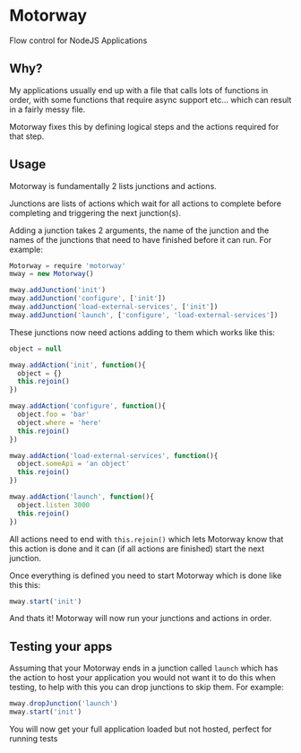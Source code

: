 # Motorway

Flow control for NodeJS Applications

## Why?

My applications usually end up with a file that calls lots of functions in order, with some functions that require async support etc... which can result in a fairly messy file.

Motorway fixes this by defining logical steps and the actions required for that step.

## Usage

Motorway is fundamentally 2 lists junctions and actions.

Junctions are lists of actions which wait for all actions to complete before completing and triggering the next junction(s).

Adding a junction takes 2 arguments, the name of the junction and the names of the junctions that need to have finished before it can run. For example:

```javascript
Motorway = require 'motorway'
mway = new Motorway()

mway.addJunction('init')
mway.addJunction('configure', ['init'])
mway.addJunction('load-external-services', ['init'])
mway.addJunction('launch', ['configure', 'load-external-services'])
```

These junctions now need actions adding to them which works like this:

```javascript
object = null

mway.addAction('init', function(){
  object = {}
  this.rejoin()
})

mway.addAction('configure', function(){
  object.foo = 'bar'
  object.where = 'here'
  this.rejoin()
})

mway.addAction('load-external-services', function(){
  object.someApi = 'an object'
  this.rejoin()
})

mway.addAction('launch', function(){
  object.listen 3000
  this.rejoin()
})
```

All actions need to end with `this.rejoin()` which lets Motorway know that this action is done and it can (if all actions are finished) start the next junction.

Once everything is defined you need to start Motorway which is done like this this:

```javascript
mway.start('init')
```

And thats it! Motorway will now run your junctions and actions in order.

## Testing your apps

Assuming that your Motorway ends in a junction called `launch` which has the action to host your application you would not want it to do this when testing, to help with this you can drop junctions to skip them. For example:

```javascript
mway.dropJunction('launch')
mway.start('init')
```

You will now get your full application loaded but not hosted, perfect for running tests
